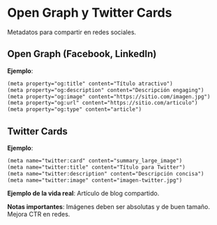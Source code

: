 # Open Graph y Twitter Cards

Metadatos para compartir en redes sociales.

## Open Graph (Facebook, LinkedIn)

**Ejemplo**:

```html
(meta property="og:title" content="Título atractivo")
(meta property="og:description" content="Descripción engaging")
(meta property="og:image" content="https://sitio.com/imagen.jpg")
(meta property="og:url" content="https://sitio.com/articulo")
(meta property="og:type" content="article")
```

## Twitter Cards

**Ejemplo**:

```html
(meta name="twitter:card" content="summary_large_image")
(meta name="twitter:title" content="Título para Twitter")
(meta name="twitter:description" content="Descripción concisa")
(meta name="twitter:image" content="imagen-twitter.jpg")
```

**Ejemplo de la vida real**: Artículo de blog compartido.

**Notas importantes**: Imágenes deben ser absolutas y de buen tamaño. Mejora CTR en redes.